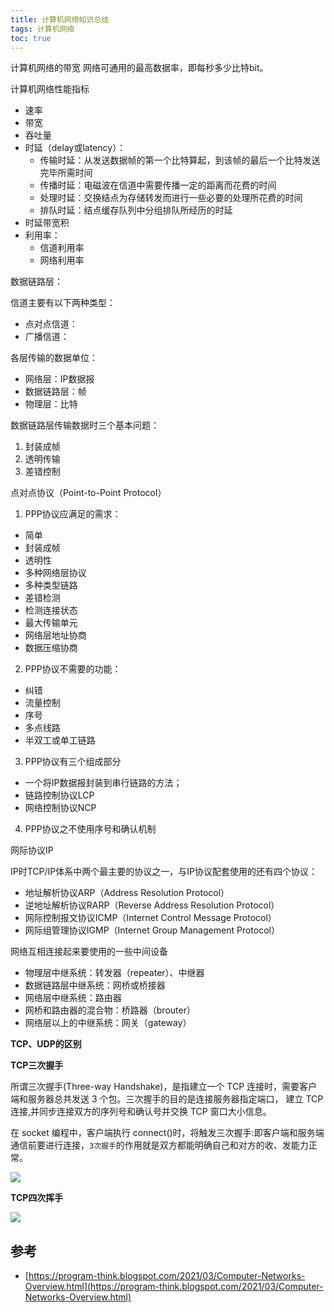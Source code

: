 ```yaml
---
title: 计算机网络知识总结
tags: 计算机网络
toc: true
---
```



计算机网络的带宽
网络可通用的最高数据率，即每秒多少比特bit。


计算机网络性能指标

- 速率
- 带宽
- 吞吐量
- 时延（delay或latency）：
    - 传输时延：从发送数据帧的第一个比特算起，到该帧的最后一个比特发送完毕所需时间
    - 传播时延：电磁波在信道中需要传播一定的距离而花费的时间
    - 处理时延：交换结点为存储转发而进行一些必要的处理所花费的时间
    - 排队时延：结点缓存队列中分组排队所经历的时延
- 时延带宽积
- 利用率：
    - 信道利用率
    - 网络利用率 


数据链路层：

信道主要有以下两种类型：

- 点对点信道：
- 广播信道：

各层传输的数据单位：

- 网络层：IP数据报
- 数据链路层：帧
- 物理层：比特

数据链路层传输数据时三个基本问题：
1. 封装成帧
2. 透明传输
3. 差错控制

点对点协议（Point-to-Point Protocol）

1. PPP协议应满足的需求：

- 简单
- 封装成帧
- 透明性
- 多种网络层协议
- 多种类型链路
- 差错检测
- 检测连接状态
- 最大传输单元
- 网络层地址协商
- 数据压缩协商

2. PPP协议不需要的功能：
   
- 纠错
- 流量控制
- 序号
- 多点线路
- 半双工或单工链路

3. PPP协议有三个组成部分

- 一个将IP数据报封装到串行链路的方法；
- 链路控制协议LCP
- 网络控制协议NCP

4. PPP协议之不使用序号和确认机制

网际协议IP

IP时TCP/IP体系中两个最主要的协议之一，与IP协议配套使用的还有四个协议：

- 地址解析协议ARP（Address Resolution Protocol）
- 逆地址解析协议RARP（Reverse Address Resolution Protocol）
- 网际控制报文协议ICMP（Internet Control Message Protocol）
- 网际组管理协议IGMP（Internet Group Management Protocol）


网络互相连接起来要使用的一些中间设备

- 物理层中继系统：转发器（repeater）、中继器
- 数据链路层中继系统：网桥或桥接器
- 网络层中继系统：路由器
- 网桥和路由器的混合物：桥路器（brouter）
- 网络层以上的中继系统：网关（gateway）

**TCP、UDP的区别**

**TCP三次握手**

所谓三次握手(Three-way Handshake)，是指建立一个 TCP 连接时，需要客户 端和服务器总共发送 3 个包。三次握手的目的是连接服务器指定端口，
建立 TCP 连接,并同步连接双方的序列号和确认号并交换 TCP 窗口大小信息。

在 socket 编程中，客户端执行 connect()时，将触发三次握手:即客户端和服务端通信前要进行连接，`3次握手`的作用就是双方都能明确自己和对方的收、发能力正常。

![](./1.png)

**TCP四次挥手**

![](./2.png)


## 参考

- [https://program-think.blogspot.com/2021/03/Computer-Networks-Overview.html](https://program-think.blogspot.com/2021/03/Computer-Networks-Overview.html)                                                         
